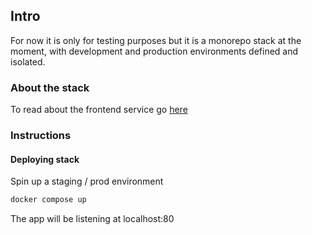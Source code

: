 ## Intro

For now it is only for testing purposes but it is a monorepo stack at the moment, with development and production environments defined and isolated.

### About the stack

To read about the frontend service go [here](/frontend/README.md)

### Instructions

#### Deploying stack

Spin up a staging / prod environment

```bash
docker compose up
```

The app will be listening at localhost:80